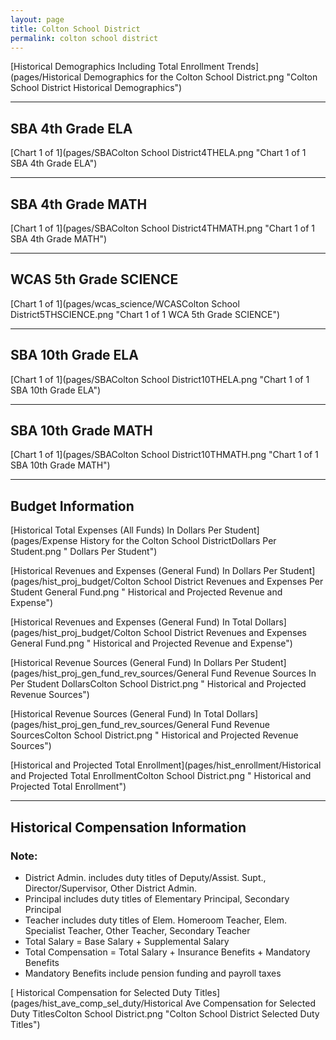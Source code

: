 ```yaml
---
layout: page
title: Colton School District
permalink: colton school district
---
```



[Historical Demographics Including Total Enrollment Trends](pages/Historical Demographics for the Colton School District.png "Colton School District Historical Demographics")

___

## SBA 4th Grade ELA

[Chart 1 of 1](pages/SBAColton School District4THELA.png "Chart 1 of 1 SBA 4th Grade ELA")


___

## SBA 4th Grade MATH

[Chart 1 of 1](pages/SBAColton School District4THMATH.png "Chart 1 of 1 SBA 4th Grade MATH")


___

## WCAS 5th Grade SCIENCE

[Chart 1 of 1](pages/wcas_science/WCASColton School District5THSCIENCE.png "Chart 1 of 1 WCA 5th Grade SCIENCE")


___

## SBA 10th Grade ELA

[Chart 1 of 1](pages/SBAColton School District10THELA.png "Chart 1 of 1 SBA 10th Grade ELA")


___

## SBA 10th Grade MATH

[Chart 1 of 1](pages/SBAColton School District10THMATH.png "Chart 1 of 1 SBA 10th Grade MATH")


___

## Budget Information

[Historical Total Expenses (All Funds) In Dollars Per Student](pages/Expense History for the Colton School DistrictDollars Per Student.png " Dollars Per Student")

[Historical Revenues and Expenses (General Fund) In Dollars Per Student](pages/hist_proj_budget/Colton School District Revenues and Expenses Per Student General Fund.png " Historical and Projected Revenue and Expense")

[Historical Revenues and Expenses (General Fund) In Total Dollars](pages/hist_proj_budget/Colton School District Revenues and Expenses General Fund.png " Historical and Projected Revenue and Expense")

[Historical Revenue Sources (General Fund) In Dollars Per Student](pages/hist_proj_gen_fund_rev_sources/General Fund Revenue Sources In Per Student DollarsColton School District.png " Historical and Projected Revenue Sources")

[Historical Revenue Sources (General Fund) In Total Dollars](pages/hist_proj_gen_fund_rev_sources/General Fund Revenue SourcesColton School District.png " Historical and Projected Revenue Sources")

[Historical and Projected Total Enrollment](pages/hist_enrollment/Historical and Projected Total EnrollmentColton School District.png " Historical and Projected Total Enrollment")


___

## Historical Compensation Information
### Note:
- District Admin. includes duty titles of Deputy/Assist. Supt., Director/Supervisor, Other District Admin.
- Principal includes duty titles of Elementary Principal, Secondary Principal
- Teacher includes duty titles of Elem. Homeroom Teacher, Elem. Specialist Teacher, Other Teacher, Secondary Teacher
- Total Salary = Base Salary + Supplemental Salary
- Total Compensation = Total Salary + Insurance Benefits + Mandatory Benefits
- Mandatory Benefits include pension funding and payroll taxes

[ Historical Compensation for Selected Duty Titles](pages/hist_ave_comp_sel_duty/Historical Ave Compensation for Selected Duty TitlesColton School District.png "Colton School District Selected Duty Titles")

